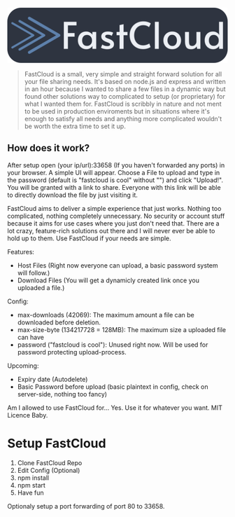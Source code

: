 ![# FastCloud](https://raw.githubusercontent.com/bluewingtitan/fastcloud/master/statics/Banner.png)

> FastCloud is a small, very simple and straight forward solution for all your file sharing needs. It's based on node.js and express and written in an hour because I wanted to share a few files in a dynamic way but found other solutions way to complicated to setup (or proprietary) for what I wanted them for.
> FastCloud is scribbly in nature and not ment to be used in production enviroments but in situations where it's enough to satisfy all needs and anything more complicated wouldn't be worth the extra time to set it up.


## How does it work?
After setup open (your ip/url):33658 (If you haven't forwarded any ports) in your browser.
A simple UI will appear. Choose a File to upload and type in the password (default is "fastcloud is cool" without "") and click "Upload!".
You will be granted with a link to share. Everyone with this link will be able to directly download the file by just visiting it.


FastCloud aims to deliver a simple experience that just works. Nothing too complicated, nothing completely unnecessary. No security or account stuff because it aims for use cases where you just don't need that. There are a lot crazy, feature-rich solutions out there and I will never ever be able to hold up to them.
Use FastCloud if your needs are simple.

Features:

- Host Files (Right now everyone can upload, a basic password system will follow.)
- Download Files (You will get a dynamicly created link once you uploaded a file.)

Config:

- max-downloads (42069): The maximum amount a file can be downloaded before deletion.
- max-size-byte (134217728 = 128MB): The maximum size a uploaded file can have
- password ("fastcloud is cool"): Unused right now. Will be used for password protecting upload-process.

Upcoming:

- Expiry date (Autodelete)
- Basic Password before upload (basic plaintext in config, check on server-side, nothing too fancy)

Am I allowed to use FastCloud for...
Yes.
Use it for whatever you want.
MIT Licence Baby.




# Setup FastCloud
1. Clone FastCloud Repo
2. Edit Config (Optional)
3. npm install
4. npm start
5. Have fun

Optionaly setup a port forwarding of port 80 to 33658.

